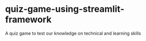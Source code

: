 # quiz-game-using-streamlit-framework
A quiz game to test our knowledge on technical and learning skills
